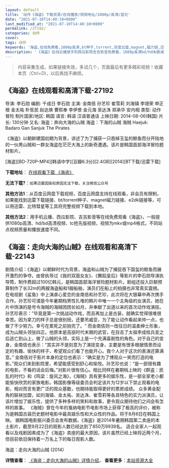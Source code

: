 ```yaml
---
layout: default
title: '动作《海盗》下载资源/在线播放/视频地址/1080p/高清/蓝光'
date: "2021-07-10T14:40:10+0800"
last_modified_at: "2021-07-10T14:40:10+0800"
permalink: /27192/
categories: 动作
cover:
tags: 动作
keywords: '海盗,在线免费看,1080p高清,bt种子,torrent,百度云盘,magnet,磁力链,迅雷下载资源'
description: '《海盗》在线云播放手机西瓜影院吉吉影音免费看，1080p高清bd/hd未删减完整版和tc抢先枪版，mkv/mp4格式，附带bt/torrent种子、magnet/磁力链、百度云盘、网盘资源迅雷下载链接'
---
```


>内容采集生成，如果链接失效，多试几个，页面最后有更多精彩视频！收藏本页（Ctrl+D)，以后再找不麻烦。


## 《海盗》在线观看和高清下载-27192

导演: 李石勋 编剧: 千成日 李石勋 主演: 金南佶 孙艺珍 崔雪莉 刘海镇 李璟荣 申正根 金太祐 朴哲民 赵达焕 曹熙奉 李伊景 金元海 吴达洙 郑承华 安内相 类型: 动作 冒险 制片国家/地区: 韩国 语言: 韩语 汉语普通话 上映日期: 2014-08-06(韩国) 片长: 130分钟 又名: 海盗：奔向大海的山贼 海盗：下海的山贼 海贼 Haejuk: Badaro Gan Sanjuk The Pirates

《海盗》以朝鲜建国初期为背景，讲述了为了捕获一只吞掉玉玺的鲸鱼而分开陆地的一伙男山贼和一群女海盗在茫茫大海上的新奇遭遇。该片是韩国首部海洋冒险题材影片。


[海盗][BD-720P-MP4][韩语中字][豆瓣6.3分][2.4GB][2014][BT下载/迅雷下载]

**下载地址**： [在线观看下载 《海盗》](https://www.btdx8.com/torrent/pirates_2014.html) 


**无法下载?**：`如果迅雷因版权原因无法下载，关注微信公众号 `

**其他方法1**：从百度云网盘下载视频，百度云网盘支持在线观看，非会员有限制，如果能找到迅雷下载链接、bt/torrent种子、magnet磁力链接、e2dk链接等，可以用迅雷、比特彗星等工具将完整视频下载到本地。

**其他方法2**：用手机云播、西瓜影院、吉吉影音等在线免费观看《海盗》，一般提供1080p高清、hd/bd高清视频、tc抢先版视频，视频为mkv或mp4格式，不同站点视频质量和播放速度不同。


## 《海盗：走向大海的山贼》在线观看和高清下载-22143

剧情介绍：《海盗》以朝鲜时代为背景，海盗和山贼为了捕捉吞下国玺的鲸鱼而展开激烈的争夺。由曾执导过《我的双面女友》、《舞蹈皇后》等影片的李石勋导演执导筒，制作费超过100亿韩元，是韩国首部海洋冒险题材影片。剧组还投入巨额预算制作了长32m的两艘海盗船和1艘船舶，演员们在船上的拍摄也非常真实震撼。   在电视剧《鲨鱼》中上演虐心爱恋的金南佶和孙艺珍，此次将在大银幕中再次携手合作。孙艺珍可谓是今年暑期档男性扎堆的韩片中唯一一个主角级的女演员，她在片中饰演的是号令海贼的海贼团团长如月，并奉献了出道以来的首次动作戏演技。孙艺珍表示：”毕竟是第一次挑战动作戏，而且再加上是古装，就确实觉得很难很幸苦。因为拿刀的样子总是很别扭，还要吊威亚，为了能让动作看起来帅一点，也做了不少努力。幸亏在累死之前拍完了。“   而金南佶则一改往日的温柔绅士形象，成为山贼头领张四正。他原本是高丽时代末期的武官，在目击了太祖李成桂兵变之后逃亡到山上，做了山贼的头领，实际上是一个充满喜剧性的角色。对于自己的变身，金南佶也表示：“其实并不是刻意为了演技变身，主要是有很多根据情景而设定的有趣、愉快的样子，希望观众们看了也能开心。我个人对于这次的表演还算满意。”   金南佶对于影片本身的定位也表示：“确实是为了博观众一笑而打造的电影。”观众们来到影院里，希望能感受到舒心和愉悦。孙艺珍也说：“是一部很有趣的电影，不看的话会后悔。”对影片很有信心。相比同样在暑期档上映的《群盗：民乱的时代》和《鸣梁：旋风之海》，《海贼》具有更多的娱乐性，是一部全家老小都能愉快欣赏的家族电影。韩国影像等级委员会判定该片为12岁以下禁止观看的电影，相对而言有更广泛的观众基数，也期待能取得更好的票房成绩。   众多黄金配角的联袂加盟，如刘海镇、金太祐、吴达洙、崔雪莉等各具特色的实力派演员，让该片增加了娱乐性，提供了多种多样的笑料和故事，更令观众期待他们之间会有怎样的故事。   《海贼》曾在今年的戛纳电影节电影市场上获得了极高的评价，被称为是韩国古装历史题材电影中最具娱乐性和大众性的作品。将于8月6日在韩国上映。   据韩国电影振兴委员会发布数据，《海盗》是2014年暑期韩国第二卖座的本土影片，截至9月22日的观影人数已经达到了850万9939名。   适合全家人一起观看以及戏剧因素成为了《海盗》卖座的最大原因，该片虽然已经上映将近两个月，但目前依旧保持着一万名上下的每日观影人数。


海盗：走向大海的山贼 (2014)

**详情查看**： [《海盗：走向大海的山贼》详情介绍](/movie/22143/)， **查看更多**：[本站资源大全](/movie/t/all/)

